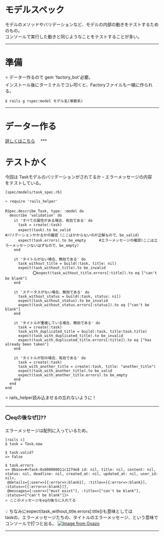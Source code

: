 # モデルスペック
モデルのメソッドやバリデーションなど、モデルの内部の動きをテストするためのもの。    
コンソールで実行した動きと同じようなことをテストすることが多い。
***

# 準備
⭐️ データー作るので gem 'factory_bot'必要。    
インストール後にターミナルでコレ叩くと、Factoryファイルも一緒に作られる。
~~~
$ rails g rspec:model モデル名(単数系)
~~~
***

# データー作る
[詳しくはこちら](https://github.com/Tarara33/TIL/blob/main/Rails/Test/Factory.md)
　***

# テストかく
今回は Taskモデルのバリデーションがされてるか・エラーメッセージの内容      
をテストしている。
~~~
[spec/models/task_spec.rb]

⭐️ require 'rails_helper'

RSpec.describe Task, type: :model do
  describe 'validation' do
    it 'すべての属性がある場合、有効である' do
      task = create(:task)
      expect(task).to be_valid　　　　　　　　　　　　　　　　　　　　　　　　　　#バリデーションかかるかの確認（ここはかからないのが正解なので、be_valid)
      expect(task.errors).to be_empty      #エラーメッセージの確認(ここはエラーメッセージないはずなので、be_empty)
    end
  
    it 'タイトルがない場合、無効である' do
      task_without_title = build(:task, title: nil)
      expect(task_without_title).to be_invalid
　　　　　　　 ⭕️expect(task_without_title.errors[:title]).to eq ["can't be blank"]
    end

    it 'ステータスがない場合、無効である' do
      task_without_status = build(:task, status: nil)
      expect(task_without_status).to be_invalid
      expect(task_without_status.errors[:status]).to eq ["can't be blank"]
    end

    it 'タイトルが重複している場合、無効である' do
      task = create(:task)
      task_with_duplicated_title = build(:task, title:task.title)
      expect(task_with_duplicated_title).to be_invalid
      expect(task_with_duplicated_title.errors[:title]).to eq ["has already been taken"]
    end

    it 'タイトルが別の場合、有効である' do
      task = create(:task)
      task_with_another_title = create(:task, title: "another_title")
      expect(task_with_another_title).to be_valid
      expect(task_with_another_title.errors).to be_empty
    end
  end
end
~~~
⭐️ rails_helper読み込ませるの忘れないように！
***

### ⭕️eqの後なぜ[]??
エラーメッセージは配列に入っているため。    
~~~
[rails c]
$ task = Task.new

$ task.valid?
=> false

$ task.errors
=> @base=#<Task:0x000000011c1274e8 id: nil, title: nil, content: nil, status: nil, deadline: nil, created_at: nil, updated_at: nil, user_id: nil>,
 @details={:user=>[{:error=>:blank}], :title=>[{:error=>:blank}], :status=>[{:error=>:blank}]},
 @messages={:user=>["must exist"], :title=>["can't be blank"], :status=>["can't be blank"]}>
⭐️ ここのメッセージをeqの後ろに入れてる
~~~
    
💡 ちなみにexpect(task_without_title.errors[:title])も意味としては    
taskの、エラーメッセージたちの、タイトルのエラーメッセージ、という意味で    
コンソールで打つと出る。
[![Image from Gyazo](https://i.gyazo.com/d15a56f0b35b17f2dd4224386a1e80fe.png)](https://gyazo.com/d15a56f0b35b17f2dd4224386a1e80fe)
***


